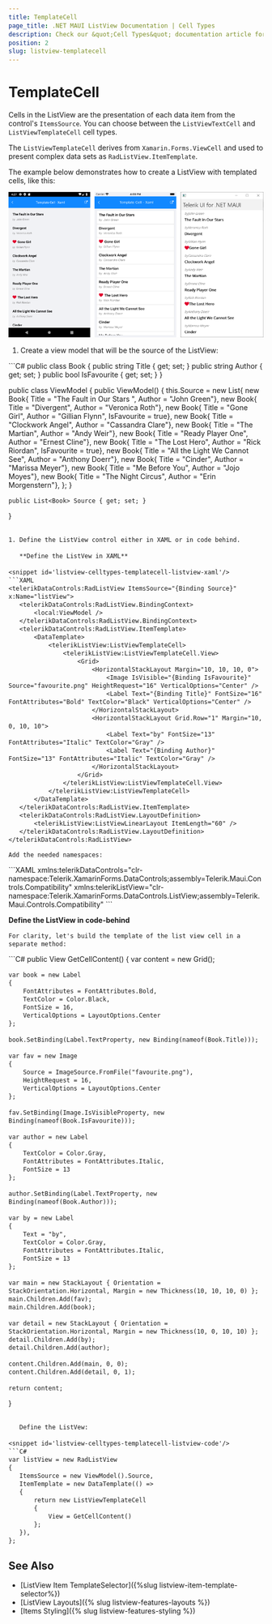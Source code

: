 ```yaml
---
title: TemplateCell
page_title: .NET MAUI ListView Documentation | Cell Types
description: Check our &quot;Cell Types&quot; documentation article for Telerik ListView for .NET MAUI control.
position: 2
slug: listview-templatecell
---
```


# TemplateCell

Cells in the ListView are the presentation of each data item from the control's `ItemsSource`. You can choose between the `ListViewTextCell` and `ListViewTemplateCell` cell types.

The `ListViewTemplateCell` derives from `Xamarin.Forms.ViewCell` and used to present complex data sets as `RadListView.ItemTemplate`.

The example below demonstrates how to create a ListView with templated cells, like this:

![](../images/listview-celltypes-templatecell.png)

1. Create a view model that will be the source of the ListView:

 <snippet id='listview-celltypes-templatecell-viewmodel'/>
 ```C#
public class Book
{
	public string Title { get; set; }
	public string Author { get; set; }
	public bool IsFavourite { get; set; }
}

public class ViewModel
{
	public ViewModel()
	{
		this.Source = new List<Book>{
			new Book{ Title = "The Fault in Our Stars ",  Author = "John Green"},
			new Book{ Title = "Divergent",  Author = "Veronica Roth"},
			new Book{ Title = "Gone Girl",  Author = "Gillian Flynn", IsFavourite = true},
			new Book{ Title = "Clockwork Angel",  Author = "Cassandra Clare"},
			new Book{ Title = "The Martian",  Author = "Andy Weir"},
			new Book{ Title = "Ready Player One",  Author = "Ernest Cline"},
			new Book{ Title = "The Lost Hero",  Author = "Rick Riordan", IsFavourite = true},
			new Book{ Title = "All the Light We Cannot See",  Author = "Anthony Doerr"},
			new Book{ Title = "Cinder",  Author = "Marissa Meyer"},
			new Book{ Title = "Me Before You",  Author = "Jojo Moyes"},
			new Book{ Title = "The Night Circus",  Author = "Erin Morgenstern"},
		};
	}

	public List<Book> Source { get; set; }
}
 ```

1. Define the ListView control either in XAML or in code behind.

	**Define the ListVew in XAML**

 <snippet id='listview-celltypes-templatecell-listview-xaml'/>
 ```XAML
<telerikDataControls:RadListView ItemsSource="{Binding Source}" x:Name="listView">
	<telerikDataControls:RadListView.BindingContext>
		<local:ViewModel />
	</telerikDataControls:RadListView.BindingContext>
	<telerikDataControls:RadListView.ItemTemplate>
		<DataTemplate>
			<telerikListView:ListViewTemplateCell>
				<telerikListView:ListViewTemplateCell.View>
					<Grid>
						<HorizontalStackLayout Margin="10, 10, 10, 0">
							<Image IsVisible="{Binding IsFavourite}" Source="favourite.png" HeightRequest="16" VerticalOptions="Center" />
							<Label Text="{Binding Title}" FontSize="16" FontAttributes="Bold" TextColor="Black" VerticalOptions="Center" />
						</HorizontalStackLayout>
						<HorizontalStackLayout Grid.Row="1" Margin="10, 0, 10, 10">
							<Label Text="by" FontSize="13" FontAttributes="Italic" TextColor="Gray" />
							<Label Text="{Binding Author}" FontSize="13" FontAttributes="Italic" TextColor="Gray" />
						</HorizontalStackLayout>
					</Grid>
				</telerikListView:ListViewTemplateCell.View>
			</telerikListView:ListViewTemplateCell>
		</DataTemplate>
	</telerikDataControls:RadListView.ItemTemplate>
	<telerikDataControls:RadListView.LayoutDefinition>
		<telerikListView:ListViewLinearLayout ItemLength="60" />
	</telerikDataControls:RadListView.LayoutDefinition>
</telerikDataControls:RadListView>
 ```

	Add the needed namespaces:

 <snippet id='xmlns-teleriklistview'/>
 ```XAML
xmlns:telerikDataControls="clr-namespace:Telerik.XamarinForms.DataControls;assembly=Telerik.Maui.Controls.Compatibility"
xmlns:telerikListView="clr-namespace:Telerik.XamarinForms.DataControls.ListView;assembly=Telerik.Maui.Controls.Compatibility"
 ```						

**Define the ListView in code-behind**

	For clarity, let's build the template of the list view cell in a separate method:

  <snippet id='listview-celltypes-templatecell-cellcontent'/>
  ```C#
public View GetCellContent()
{
    var content = new Grid();

    var book = new Label
    {
        FontAttributes = FontAttributes.Bold,
        TextColor = Color.Black,
        FontSize = 16,
        VerticalOptions = LayoutOptions.Center
    };

    book.SetBinding(Label.TextProperty, new Binding(nameof(Book.Title)));

    var fav = new Image
    {
        Source = ImageSource.FromFile("favourite.png"),
        HeightRequest = 16,
        VerticalOptions = LayoutOptions.Center
    };

    fav.SetBinding(Image.IsVisibleProperty, new Binding(nameof(Book.IsFavourite)));

    var author = new Label
    {
        TextColor = Color.Gray,
        FontAttributes = FontAttributes.Italic,
        FontSize = 13
    };

    author.SetBinding(Label.TextProperty, new Binding(nameof(Book.Author)));

    var by = new Label
    {
        Text = "by",
        TextColor = Color.Gray,
        FontAttributes = FontAttributes.Italic,
        FontSize = 13
    };

    var main = new StackLayout { Orientation = StackOrientation.Horizontal, Margin = new Thickness(10, 10, 10, 0) };
    main.Children.Add(fav);
    main.Children.Add(book);

    var detail = new StackLayout { Orientation = StackOrientation.Horizontal, Margin = new Thickness(10, 0, 10, 10) };
    detail.Children.Add(by);
    detail.Children.Add(author);

    content.Children.Add(main, 0, 0);
    content.Children.Add(detail, 0, 1);

    return content;
}
 ```

	Define the ListVew:

 <snippet id='listview-celltypes-templatecell-listview-code'/>
 ```C#
var listView = new RadListView
{
    ItemsSource = new ViewModel().Source,
    ItemTemplate = new DataTemplate(() =>
    {
        return new ListViewTemplateCell
        {
            View = GetCellContent()
        };
    }),
};
 ```


## See Also

- [ListView Item TemplateSelector]({%slug listview-item-template-selector%})
- [ListView Layouts]({% slug listview-features-layouts %})
- [Items Styling]({% slug listview-features-styling %})
